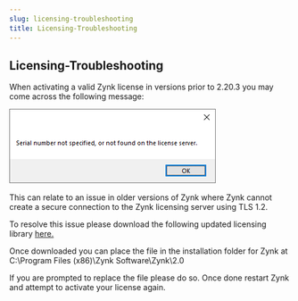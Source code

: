```yaml
---
slug: licensing-troubleshooting
title: Licensing-Troubleshooting
---
```


## Licensing-Troubleshooting

When activating a valid Zynk license in versions prior to 2.20.3 you may come across the following message:

![Licensing Error](/assets/images/general/license.png "Licensing Error")

This can relate to an issue in older versions of Zynk where Zynk cannot create a secure connection to the Zynk licensing server using TLS 1.2.

To resolve this issue please download the following updated licensing library [here.](http://downloads.zynk.com/files/Internetware.Licensing.dll)

Once downloaded you can place the file in the installation folder for Zynk at C:\Program Files (x86)\Zynk Software\Zynk\2.0

If you are prompted to replace the file please do so. Once done restart Zynk and attempt to activate your license again.
